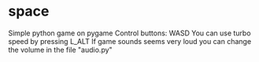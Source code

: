 # space
Simple python game on pygame
Control buttons: WASD
You can use turbo speed by pressing L_ALT
If game sounds seems very loud you can change the volume in the file "audio.py"
